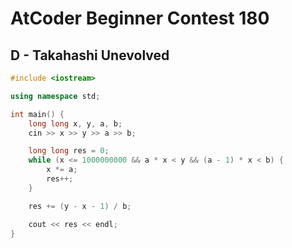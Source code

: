 # AtCoder Beginner Contest 180
## D - Takahashi Unevolved
```cpp
#include <iostream>

using namespace std;

int main() {
    long long x, y, a, b;
    cin >> x >> y >> a >> b;

    long long res = 0;
    while (x <= 1000000000 && a * x < y && (a - 1) * x < b) {
        x *= a;
        res++;
    }

    res += (y - x - 1) / b;

    cout << res << endl;
}
```
